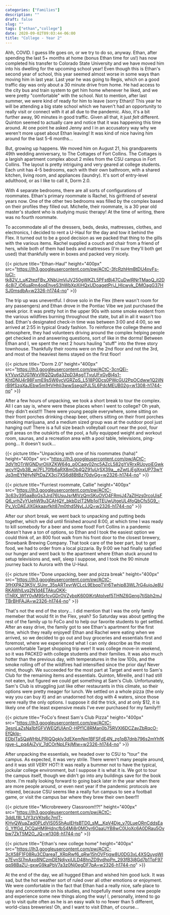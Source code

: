 ```yaml
---
categories: ["Families"]
description: ""
draft: false
slug: ""
tags: ["ethan","college"]
date: 2020-09-02T09:03:44-06:00
title: "College - Year 2"
---
```


Ahh, COVID. I guess life goes on, or we try to do so, anyway. Ethan, after spending the last 5+ months at home (bonus Ethan time for us!) has now completed his transfer to Colorado State University and we have moved him into his dwelling for the upcoming school year! Even though this is Ethan's second year of school, this year seemed almost worse in some ways than moving him in last year. Last year he was going to Regis, which on a good traffic day was only about a 30 minute drive from home. He had access to the city bus and train system to get him home whenever he liked, and we were pretty "comfortable" with the school. Not to mention, after last summer, we were kind of ready for him to leave (sorry Ethan)! This year he will be attending a big state school which we haven't had an opportunity to really visit or connect with it at all due to the pandemic. Also, it's a bit further away, 90 minutes in good traffic. Given all that, it just _felt_ different. Quinton seemed to actually care and notice that it was happening this time around. At one point he asked Jenny and I in an accusatory way why we weren't more upset about Ethan leaving! It was kind of nice having him around for the last 5-6 months...

But, growing up happens. We moved him on August 21, his grandparents 49th wedding anniversary, to The Cottages of Fort Collins. The Cottages is a largish apartment complex about 2 miles from the CSU campus in Fort Collins. The layout is pretty intriguing and very geared at college students. Each unit has 4-5 bedrooms, each with their own bathroom, with a shared kitchen, living room, and appliances (laundry). It's sort of entry-level adulthood, or as I like to call it, Dorm 2.0.

With 4 separate bedrooms, there are all sorts of configurations of roommates. Ethan's primary roommate is Rachel, his girlfriend of several years now. One of the other two bedrooms was filled by the complex based on their profiles they filled out. Michelle, their roommate, is a 30 year old master's student who is studying music therapy! At the time of writing, there was no fourth roommate.

To accommodate all of the dressers, beds, desks, mattresses, clothes, and electronics, I decided to rent a U-Haul for the day and tow it behind the Flex. It turned out to be a good decision as we packed that thing to the gills with the various items. Rachel supplied a couch and chair from a friend of hers, while both of them had beds and mattresses (I'm sure they'll both get used) that thankfully were in boxes and packed very nicely.

{{< picture title="Ethan-Haul" height="400px" src="https://lh3.googleusercontent.com/pw/ACtC-3fcRzhHmBtDU4nvFs-loCl-tk82V_t_uK2tezFBv_XNbUmViJV250gWKZL5PFstBj47CuDwlRNrTMaoQ_it2D4c8j7_iO6uaRm4oqEhyeS3hWbXpXiHQxUDoagetPrjJ_Hlcwyk_DMOagG37HSJ0msdbA=w2326-h1744-no" >}}

The trip up was uneventful. I drove solo in the Flex (there wasn't room for any passengers) and Ethan drove in the Pontiac Vibe we just purchased the week prior. It was pretty hot in the upper 90s with some smoke evident from the various wildfires burning throughout the state, but all in all it wasn't too bad. Ethan's designated check-in time was between 3:00 and 4:00, so we arrived at 2:55 in typical Grady fashion. To reinforce the college theme and atmosphere, they had volunteers driving around the complex helping people get checked in and answering questions, sort of like in the dorms! Between Ethan and I, we spent the next 2 hours hauling "stuff" into the three story townhouse. Thankfully their rooms were on the 2nd floor and not the 3rd, and most of the heaviest items stayed on the first floor!

{{< picture title="Dorm 2.0" height="400px" src="https://lh3.googleusercontent.com/pw/ACtC-3cnQEi-kYVuvt2UG1WxVRQZQu6a32pD3AsgTTyuUFxGyBj4s1-KhtDNU4r98FxmE9s5W6ycVGRZpS_L518P0Dcs0PWcGU2PpOCdww1Q2jINrB9fSzqXaJEbw5m1HVHhlj3wwSsegzPJL5L6PdcMEUB02g=w1308-h1744-no" >}}

After a few hours of unpacking, we took a short break to tour the complex. All I can say is, where were these places when I went to college? Oh yeah, they didn't exist!!! There were young people everywhere, some sitting on their front porches drinking cheap beer, others sitting on their front porches smoking marijuana, and a medium sized group was at the outdoor pool just hanging out! There is a full size beach volleyball court near the pool, four grill areas on the outskirts of the pool, a fully equipped weight and workout room, saunas, and a recreation area with a pool table, televisions, ping-pong... It doesn't suck...

{{< picture title="Unpacking with one of his roommates (haha)" height="400px" src="https://lh3.googleusercontent.com/pw/ACtC-3dV1tOTrWGNDyrOIiXZKW64g_p0Caqv02nc5AZcL582gYVRrxRUoyoiEGwkwcvYQvb3B_wi7FL70fb6aRX8mOb4QZ91uUrSX39a__eZwtLjEgXnxUP73wYJq3mEYNHyNPtDaZX3cj7XS6d8BtBz70dvGg=w2326-h1744-no" >}}

{{< picture title="Furriest roommate, Callie" height="400px" src="https://lh3.googleusercontent.com/pw/ACtC-3c63v395aaBoGs3Jrd76UsuJsrMlVzQmSKuOVO4FRmjJ47aZlHzs0rcoUisFQ6_vrhZyYUehW9u3CAHQY_bkbDzIT2Mb1olTEUwUtgeUL4foQbCfs5G9_-Pv_VcDAEJlXGkkaavfklt87m0thd5NyLJJQ=w2326-h1744-no" >}}

After our short break, we went back to unpacking and putting beds together, which we did until finished around 8:00, at which time I was ready to kill somebody for a beer and some food! Fort Collins in a pandemic doesn't have a ton of options, so Ethan and I took the easiest option we could think of, an 800 foot walk from his front door to the closest brewery, Snowbank Brewing Company. That took care of the beer part, but to get food, we had to order from a local pizzaria. By 9:00 we had finally satisfied our hunger and went back to the apartment where Ethan stuck around to setup televisions and, well, sleep I suppose, and I took the 90 minute journey back to Aurora with the U-Haul.

{{< picture title="Done unpacking, beer and pizza break" height="400px" src="https://lh3.googleusercontent.com/pw/ACtC-3fHXPA23K5V_SUnr_35sARTxvrWCLcL9EbopTVr6Twhip83WL7rG4ujoJe8URKAWhlLvq2N1d4ETAkuOKK-tThRX_WfY0yM9SrfcvGDrOVZybpK600IKrtAtplvef5THNZ6Geng7tiSbh2mJTBrBHFAJA=w2326-h1744-no" >}}

That's not the end of the story... I did mention that I was the only family memeber that would fit in the Flex, yeah? So Saturday was about getting the rest of the family up to FoCo and to help our favorite students to get settled. After an easy drive, the family got to see Ethan's apartment for the first time, which they really enjoyed! Ethan and Rachel were eating when we arrived, so we decided to go out and buy groceries and essentials first and foremost, where we experienced what I can only describe as the most uncomfortable Target shopping trip ever! It was college move-in weekend, so it was PACKED with college students and their families. It was also much hotter than the previous day, with temperatures in the low 100s, and the smoke rolling off of the wildfires had intensified since the prior day! Never mind, though. We succeeded for the most part at Target and went to Sam's Club for the remaining items and essentials. Quinton, Mireille, and I had still not eaten, but figured we could get something at Sam's Club. Unfortunately, Sam's Club is struggling just like other restaurants in this climate, so their options were pretty meager for lunch. We settled on a whole pizza (the only way you can buy it) and an unadorned hot dog with 4 waters, since those were really the only options. I suppose it did the trick, and at only $12, it is likely one of the least expensive meals I've ever purchased for my family!!!

{{< picture title="FoCo's finest Sam's Club Pizza" height="400px" src="https://lh3.googleusercontent.com/pw/ACtC-3esnLaZsNa1bfGFVWEQfUIAnO-HPf1C8RMan0b75RVXI6DCZavZbRqcO-EfQklp-EDbITaSQaWHbLPRIQQgklv3dEXemNm1BFSFdE4N_zg1pB7dnb796s2mYhfKigye-L_pq4AiZyV_7dCOrNpLFkjMIw=w2326-h1744-no" >}}

After unpacking the essentials, we headed over to CSU to "tour" the campus. As expected, it was very strile. There weren't many people around, and it was still VERY HOT! It was really a bummer not to have the typical, jockular college environment, but I suppose it is what it is. We got to tour the campus itself, though we didn't go into any buildings save for the book store. I'm really looking forward to going back later in the year when there are more people around, or even next year if the pandemic protocols are relaxed, because CSU seems like a really fun campus to see a football game, or visit the campus bar where they brew their own beer!!!

{{< picture title="Microbrewery Classroom!!?!" height="400px" src="https://lh3.googleusercontent.com/pw/ACtC-3ddLf8I_1JY3zVKts6c7mlT-KHyQWuaZad0PLdVIS05ShAulEHsBTD0_sM__KpV4Dje_y70LueORnCddsEaG_YffGd_DCQaHM9HdncfbS4Mj8r0MOyr6OaaUYB8wC0UoXc6A0DRau5Ovbw7ZkT5M2O_JQ=w1308-h1744-no" >}}

{{< picture title="Ethan's new college home" height="400px" src="https://lh3.googleusercontent.com/pw/ACtC-3cX58F1F08Ru3CDareaT_XRpRwf6_qRw15hOVFtjgw8U0DG3xL4XSQuyqWIe7EynSI7mAxo8NCzmDENdjyxiULD48hnZD9vdhpPn_293fB3j8Gd7b1TpF97qq98BaZU-gxwG9kaPbV7a3z0Nj0egDF7pA=w2326-h1744-no" >}}

At the end of the day, we all hugged Ethan and wished him good luck. It was sad, but the hot weather sort of ruled over all other emotions or enjoyment. We were comfortable in the fact that Ethan had a really nice, safe place to stay and concentrate on his studies, and hopefully meet some new people and experience some new things along the way! I, personally, intend to go up to visit quite often as he is an easy walk to no fewer than 5 different, world-class breweries! Oh, and I want to visit Ethan, of course...